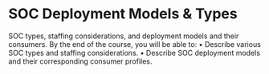 # SOC Deployment Models & Types

SOC types, staffing considerations, and deployment models and their consumers. By the end of the course, you will be able to: • Describe various SOC types and staffing considerations. • Describe SOC deployment models and their corresponding consumer profiles. 
